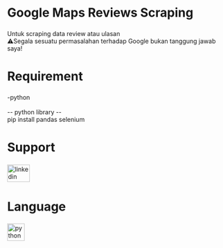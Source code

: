 <h1 align="left">Google Maps Reviews Scraping</h1>

###

<p align="left">Untuk scraping data review atau ulasan<br>⚠Segala sesuatu permasalahan terhadap Google bukan tanggung jawab saya!</p>

###

<h1 align="left">Requirement</h1>

###

<p align="left">-python<br><br>-- python library --<br>pip install pandas selenium</p>

###

<h1 align="left">Support</h1>

###

<div align="left">
  <a href="https://sociabuzz.com/dewa_jayon/donate" target="_blank">
    <img src="https://storage.sociabuzz.com/storage/img/sociabuzz_logo_square.png" width="52" height="40" alt="linkedin logo"  />
  </a>
</div>

###

<h1 align="left">Language</h1>

###

<div align="left">
  <img src="https://cdn.jsdelivr.net/gh/devicons/devicon/icons/python/python-original.svg" height="40" alt="python logo"  />
</div>

###
